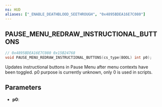 ```yaml
---
ns: HUD
aliases: ["_ENABLE_DEATHBLOOD_SEETHROUGH", "0x4895BDEA16E7C080"]
---
```

## PAUSE_MENU_REDRAW_INSTRUCTIONAL_BUTTONS

```c
// 0x4895BDEA16E7C080 0x15B24768
void PAUSE_MENU_REDRAW_INSTRUCTIONAL_BUTTONS(cs_type(BOOL) int p0);
```

Updates instructional buttons in Pause Menu after menu contexts have been toggled. p0 purpose is currently unknown, only 0 is used in scripts.

## Parameters
* **p0**: 

